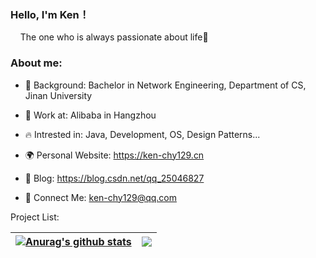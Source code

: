 <h3>Hello, I'm Ken！</h3>

&nbsp;&nbsp;&nbsp;&nbsp;The one who is always passionate about life👾


<h3>About me:</h3>

- 📖 Background: Bachelor in Network Engineering, Department of CS, Jinan University

- 💼 Work at: Alibaba in Hangzhou

- 🔥 Intrested in: Java, Development, OS, Design Patterns...

- 🌍 Personal Website: https://ken-chy129.cn

- 🚀 Blog: https://blog.csdn.net/qq_25046827

- 💬 Connect Me: ken-chy129@qq.com

Project List:


| <a href="https://github.com/anuraghazra/github-readme-stats"><img align="center" src="https://github-readme-stats.vercel.app/api?username=Ken-Chy129&show_icons=true&include_all_commits=true&theme=graywhite&hide_border=true" alt="Anurag's github stats" /></a> | <a href="https://github.com/anuraghazra/github-readme-stats"><img align="center" src="https://github-readme-stats.vercel.app/api/top-langs/?username=Ken-Chy129&layout=compact&theme=graywhite&hide_border=true" /></a> |
| ------------- | ------------- |
